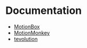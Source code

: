 # Documentation

- [MotionBox](MotionBox/README.md)
- [MotionMonkey](MotionMonkey/README.md)
- [tevolution](tevolution/README.md)
